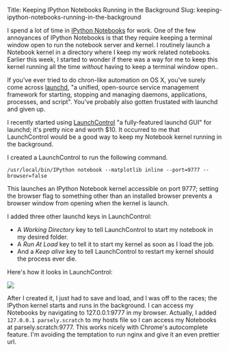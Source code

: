 Title: Keeping IPython Notebooks Running in the Background
Slug: keeping-ipython-notebooks-running-in-the-background

I spend a lot of time in [IPython Notebooks](http://ipython.org/notebook.html "The IPython Notebook &mdash; IPython") for work. One of the few annoyances of IPython Notebooks is that they require keeping a terminal window open to run the notebook server and kernel. I routinely launch a Notebook kernel in a directory where I keep my work related notebooks. Earlier this week, I started to wonder if there was a way for me to keep this kernel running all the time _without_ having to keep a terminal window open..

If you've ever tried to do chron-like automation on OS X, you've surely come across [launchd](http://launchd.info/), "a unified, open-source service management framework for starting, stopping and managing daemons, applications, processes, and script". You've probably also gotten frustated with launchd and given up.

I recently started using [LaunchControl](http://www.soma-zone.com/LaunchControl/ "soma-zone: LaunchControl") "a fully-featured launchd GUI" for launchd; it's pretty nice and worth $10. It occurred to me that LaunchControl would be a good way to keep my Notebook kernel running in the background.

I created a LaunchControl to run the following command.

```
/usr/local/bin/IPython notebook --matplotlib inline --port=9777 --browser=false
```

This launches an IPython Notebook kernel accessible on port 9777; setting the browser flag to something other than an installed browser prevents a browser window from opening when the kernel is launch.

I added three other launchd keys in LaunchControl:

* A _Working Directory_ key to tell LaunchControl to start my notebook in my desired folder.
* A _Run At Load_ key to tell it to start my kernel as soon as I load the job.
* And a _Keep alive_ key to tell LaunchControl to restart my kernel should the process ever die.

Here's how it looks in LaunchControl:

![](/uploads/2014/08/launchcontrol.png)

After I created it, I just had to save and load, and I was off to the races; the IPython kernel starts and runs in the background. I can access my Notebooks by navigating to 127.0.0.1:9777 in my browser. Actually, I added `127.0.0.1 parsely.scratch` to my hosts file so I can access my Notebooks at parsely.scratch:9777. This works nicely with Chrome's autocomplete feature. I'm avoiding the temptation to run nginx and give it an even prettier url.